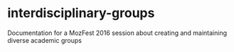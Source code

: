 # interdisciplinary-groups
Documentation for a MozFest 2016 session about creating and maintaining diverse academic groups
